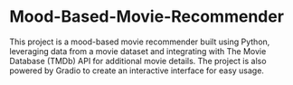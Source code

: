 # Mood-Based-Movie-Recommender
This project is a mood-based movie recommender built using Python, leveraging data from a movie dataset and integrating with The Movie Database (TMDb) API for additional movie details. The project is also powered by Gradio to create an interactive interface for easy usage.
